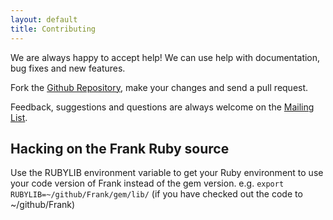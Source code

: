 ```yaml
---
layout: default
title: Contributing
---
```


We are always happy to accept help! We can use help with
documentation, bug fixes and new features. 

Fork the [Github Repository](http://github.com/moredip/Frank), make your
changes and send a pull request.

Feedback, suggestions and questions are always welcome on the [Mailing
List](mailing_lists.html).

## Hacking on the Frank Ruby source

Use the RUBYLIB environment variable to get your Ruby environment to
use your code version of Frank instead of the gem
version. e.g. `export RUBYLIB=~/github/Frank/gem/lib/` (if you have
checked out the code to ~/github/Frank)

